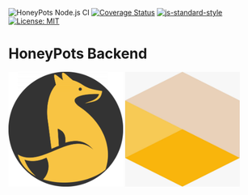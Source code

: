 ![HoneyPots Node.js CI](https://github.com/CreativeSystem/honey-pots-backend/workflows/HoneyPots%20Node.js%20CI/badge.svg?branch=main)
[![Coverage Status](https://coveralls.io/repos/github/CreativeSystem/honey-pots-backend/badge.svg)](https://coveralls.io/github/CreativeSystem/honey-pots-backend)
[![js-standard-style](https://img.shields.io/badge/code%20style-standard-brightgreen.svg)](http://standardjs.com)
[![License: MIT](https://img.shields.io/badge/License-MIT-green.svg)](https://opensource.org/licenses/MIT)

# **HoneyPots Backend**

<div class="d-flex justify-content-around">
  <img src="./assets/logo-creative.png" width="45%" /> 
  <img src="./assets/logo-honeypots.jpeg" width="45%"/>
</div>
